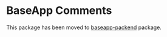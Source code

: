 # BaseApp Comments

This package has been moved to [baseapp-packend](https://pypi.org/project/baseapp-backend/) package.
